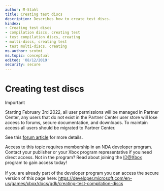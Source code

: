 ```yaml
---
author: M-Stahl
title: Creating test discs
description: Describes how to create test discs.
kindex:
- Creating test discs
- compilation discs, creating test
- test compilation discs, creating
- multi-discs, creating test
- test multi-discs, creating
ms.author: scotmi
ms.topic: conceptual
edited: '08/12/2019'
security: secure
---
```


# Creating test discs
> [!IMPORTANT]
> Starting February 3rd 2022, all user permissions will be managed in Partner Center, any users that do not exist in the Partner Center user store will lose access to forums, secure documentation, and downloads. To maintain access all users should be migrated to Partner Center. <p></p>See this <a href="https://forums.xboxlive.com/articles/132187/breaking-change-user-access-for-forums-secure-docu.html">forum article</a> for more details.  

 Access to this topic requires membership in an NDA developer program. Contact your publisher or your Xbox program representative if you need direct access. Not in the program? Read about joining the <a href="https://www.xbox.com/Developers/id">ID@Xbox</a> program to gain access today!  <br/><br/>If you are already part of the developer program you can access the secure version of this page here: <a target="_blank" href="https://developer.microsoft.com/en-us/games/xbox/docs/gdk/creating-test-compilation-discs">https://developer.microsoft.com/en-us/games/xbox/docs/gdk/creating-test-compilation-discs</a>